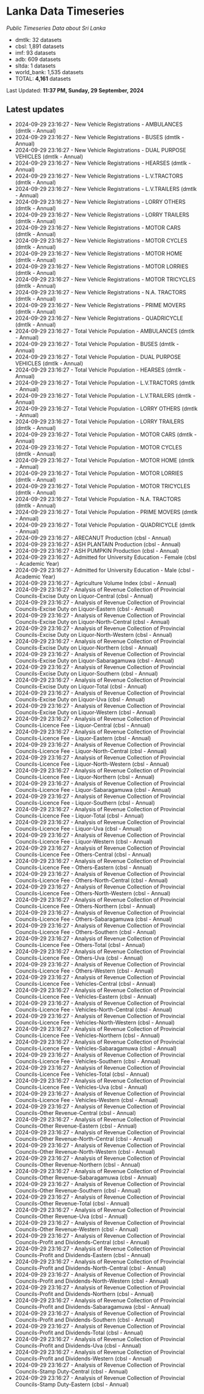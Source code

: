 # Lanka Data Timeseries
*Public Timeseries Data about Sri Lanka*

* dmtlk: 32 datasets
* cbsl: 1,891 datasets
* imf: 93 datasets
* adb: 609 datasets
* sltda: 1 datasets
* world_bank: 1,535 datasets
* TOTAL: **4,161** datasets

Last Updated: **11:37 PM, Sunday, 29 September, 2024**

## Latest updates

* 2024-09-29 23:16:27 - New Vehicle Registrations - AMBULANCES (dmtlk - Annual)
* 2024-09-29 23:16:27 - New Vehicle Registrations - BUSES (dmtlk - Annual)
* 2024-09-29 23:16:27 - New Vehicle Registrations - DUAL PURPOSE VEHICLES (dmtlk - Annual)
* 2024-09-29 23:16:27 - New Vehicle Registrations - HEARSES (dmtlk - Annual)
* 2024-09-29 23:16:27 - New Vehicle Registrations - L.V.TRACTORS (dmtlk - Annual)
* 2024-09-29 23:16:27 - New Vehicle Registrations - L.V.TRAILERS (dmtlk - Annual)
* 2024-09-29 23:16:27 - New Vehicle Registrations - LORRY OTHERS (dmtlk - Annual)
* 2024-09-29 23:16:27 - New Vehicle Registrations - LORRY TRAILERS (dmtlk - Annual)
* 2024-09-29 23:16:27 - New Vehicle Registrations - MOTOR CARS (dmtlk - Annual)
* 2024-09-29 23:16:27 - New Vehicle Registrations - MOTOR CYCLES (dmtlk - Annual)
* 2024-09-29 23:16:27 - New Vehicle Registrations - MOTOR HOME (dmtlk - Annual)
* 2024-09-29 23:16:27 - New Vehicle Registrations - MOTOR LORRIES (dmtlk - Annual)
* 2024-09-29 23:16:27 - New Vehicle Registrations - MOTOR TRICYCLES (dmtlk - Annual)
* 2024-09-29 23:16:27 - New Vehicle Registrations - N.A. TRACTORS (dmtlk - Annual)
* 2024-09-29 23:16:27 - New Vehicle Registrations - PRIME MOVERS (dmtlk - Annual)
* 2024-09-29 23:16:27 - New Vehicle Registrations - QUADRICYCLE (dmtlk - Annual)
* 2024-09-29 23:16:27 - Total Vehicle Population - AMBULANCES (dmtlk - Annual)
* 2024-09-29 23:16:27 - Total Vehicle Population - BUSES (dmtlk - Annual)
* 2024-09-29 23:16:27 - Total Vehicle Population - DUAL PURPOSE VEHICLES (dmtlk - Annual)
* 2024-09-29 23:16:27 - Total Vehicle Population - HEARSES (dmtlk - Annual)
* 2024-09-29 23:16:27 - Total Vehicle Population - L.V.TRACTORS (dmtlk - Annual)
* 2024-09-29 23:16:27 - Total Vehicle Population - L.V.TRAILERS (dmtlk - Annual)
* 2024-09-29 23:16:27 - Total Vehicle Population - LORRY OTHERS (dmtlk - Annual)
* 2024-09-29 23:16:27 - Total Vehicle Population - LORRY TRAILERS (dmtlk - Annual)
* 2024-09-29 23:16:27 - Total Vehicle Population - MOTOR CARS (dmtlk - Annual)
* 2024-09-29 23:16:27 - Total Vehicle Population - MOTOR CYCLES (dmtlk - Annual)
* 2024-09-29 23:16:27 - Total Vehicle Population - MOTOR HOME (dmtlk - Annual)
* 2024-09-29 23:16:27 - Total Vehicle Population - MOTOR LORRIES (dmtlk - Annual)
* 2024-09-29 23:16:27 - Total Vehicle Population - MOTOR TRICYCLES (dmtlk - Annual)
* 2024-09-29 23:16:27 - Total Vehicle Population - N.A. TRACTORS (dmtlk - Annual)
* 2024-09-29 23:16:27 - Total Vehicle Population - PRIME MOVERS (dmtlk - Annual)
* 2024-09-29 23:16:27 - Total Vehicle Population - QUADRICYCLE (dmtlk - Annual)
* 2024-09-29 23:16:27 - ARECANUT Production (cbsl - Annual)
* 2024-09-29 23:16:27 - ASH PLANTAIN Production (cbsl - Annual)
* 2024-09-29 23:16:27 - ASH PUMPKIN Production (cbsl - Annual)
* 2024-09-29 23:16:27 - Admitted for University Education - Female (cbsl - Academic Year)
* 2024-09-29 23:16:27 - Admitted for University Education - Male (cbsl - Academic Year)
* 2024-09-29 23:16:27 - Agriculture Volume Index (cbsl - Annual)
* 2024-09-29 23:16:27 - Analysis of Revenue Collection of Provincial Councils-Excise Duty on Liquor-Central (cbsl - Annual)
* 2024-09-29 23:16:27 - Analysis of Revenue Collection of Provincial Councils-Excise Duty on Liquor-Eastern (cbsl - Annual)
* 2024-09-29 23:16:27 - Analysis of Revenue Collection of Provincial Councils-Excise Duty on Liquor-North-Central (cbsl - Annual)
* 2024-09-29 23:16:27 - Analysis of Revenue Collection of Provincial Councils-Excise Duty on Liquor-North-Western (cbsl - Annual)
* 2024-09-29 23:16:27 - Analysis of Revenue Collection of Provincial Councils-Excise Duty on Liquor-Northern (cbsl - Annual)
* 2024-09-29 23:16:27 - Analysis of Revenue Collection of Provincial Councils-Excise Duty on Liquor-Sabaragamuwa (cbsl - Annual)
* 2024-09-29 23:16:27 - Analysis of Revenue Collection of Provincial Councils-Excise Duty on Liquor-Southern (cbsl - Annual)
* 2024-09-29 23:16:27 - Analysis of Revenue Collection of Provincial Councils-Excise Duty on Liquor-Total (cbsl - Annual)
* 2024-09-29 23:16:27 - Analysis of Revenue Collection of Provincial Councils-Excise Duty on Liquor-Uva (cbsl - Annual)
* 2024-09-29 23:16:27 - Analysis of Revenue Collection of Provincial Councils-Excise Duty on Liquor-Western (cbsl - Annual)
* 2024-09-29 23:16:27 - Analysis of Revenue Collection of Provincial Councils-Licence Fee - Liquor-Central (cbsl - Annual)
* 2024-09-29 23:16:27 - Analysis of Revenue Collection of Provincial Councils-Licence Fee - Liquor-Eastern (cbsl - Annual)
* 2024-09-29 23:16:27 - Analysis of Revenue Collection of Provincial Councils-Licence Fee - Liquor-North-Central (cbsl - Annual)
* 2024-09-29 23:16:27 - Analysis of Revenue Collection of Provincial Councils-Licence Fee - Liquor-North-Western (cbsl - Annual)
* 2024-09-29 23:16:27 - Analysis of Revenue Collection of Provincial Councils-Licence Fee - Liquor-Northern (cbsl - Annual)
* 2024-09-29 23:16:27 - Analysis of Revenue Collection of Provincial Councils-Licence Fee - Liquor-Sabaragamuwa (cbsl - Annual)
* 2024-09-29 23:16:27 - Analysis of Revenue Collection of Provincial Councils-Licence Fee - Liquor-Southern (cbsl - Annual)
* 2024-09-29 23:16:27 - Analysis of Revenue Collection of Provincial Councils-Licence Fee - Liquor-Total (cbsl - Annual)
* 2024-09-29 23:16:27 - Analysis of Revenue Collection of Provincial Councils-Licence Fee - Liquor-Uva (cbsl - Annual)
* 2024-09-29 23:16:27 - Analysis of Revenue Collection of Provincial Councils-Licence Fee - Liquor-Western (cbsl - Annual)
* 2024-09-29 23:16:27 - Analysis of Revenue Collection of Provincial Councils-Licence Fee - Others-Central (cbsl - Annual)
* 2024-09-29 23:16:27 - Analysis of Revenue Collection of Provincial Councils-Licence Fee - Others-Eastern (cbsl - Annual)
* 2024-09-29 23:16:27 - Analysis of Revenue Collection of Provincial Councils-Licence Fee - Others-North-Central (cbsl - Annual)
* 2024-09-29 23:16:27 - Analysis of Revenue Collection of Provincial Councils-Licence Fee - Others-North-Western (cbsl - Annual)
* 2024-09-29 23:16:27 - Analysis of Revenue Collection of Provincial Councils-Licence Fee - Others-Northern (cbsl - Annual)
* 2024-09-29 23:16:27 - Analysis of Revenue Collection of Provincial Councils-Licence Fee - Others-Sabaragamuwa (cbsl - Annual)
* 2024-09-29 23:16:27 - Analysis of Revenue Collection of Provincial Councils-Licence Fee - Others-Southern (cbsl - Annual)
* 2024-09-29 23:16:27 - Analysis of Revenue Collection of Provincial Councils-Licence Fee - Others-Total (cbsl - Annual)
* 2024-09-29 23:16:27 - Analysis of Revenue Collection of Provincial Councils-Licence Fee - Others-Uva (cbsl - Annual)
* 2024-09-29 23:16:27 - Analysis of Revenue Collection of Provincial Councils-Licence Fee - Others-Western (cbsl - Annual)
* 2024-09-29 23:16:27 - Analysis of Revenue Collection of Provincial Councils-Licence Fee - Vehicles-Central (cbsl - Annual)
* 2024-09-29 23:16:27 - Analysis of Revenue Collection of Provincial Councils-Licence Fee - Vehicles-Eastern (cbsl - Annual)
* 2024-09-29 23:16:27 - Analysis of Revenue Collection of Provincial Councils-Licence Fee - Vehicles-North-Central (cbsl - Annual)
* 2024-09-29 23:16:27 - Analysis of Revenue Collection of Provincial Councils-Licence Fee - Vehicles-North-Western (cbsl - Annual)
* 2024-09-29 23:16:27 - Analysis of Revenue Collection of Provincial Councils-Licence Fee - Vehicles-Northern (cbsl - Annual)
* 2024-09-29 23:16:27 - Analysis of Revenue Collection of Provincial Councils-Licence Fee - Vehicles-Sabaragamuwa (cbsl - Annual)
* 2024-09-29 23:16:27 - Analysis of Revenue Collection of Provincial Councils-Licence Fee - Vehicles-Southern (cbsl - Annual)
* 2024-09-29 23:16:27 - Analysis of Revenue Collection of Provincial Councils-Licence Fee - Vehicles-Total (cbsl - Annual)
* 2024-09-29 23:16:27 - Analysis of Revenue Collection of Provincial Councils-Licence Fee - Vehicles-Uva (cbsl - Annual)
* 2024-09-29 23:16:27 - Analysis of Revenue Collection of Provincial Councils-Licence Fee - Vehicles-Western (cbsl - Annual)
* 2024-09-29 23:16:27 - Analysis of Revenue Collection of Provincial Councils-Other Revenue-Central (cbsl - Annual)
* 2024-09-29 23:16:27 - Analysis of Revenue Collection of Provincial Councils-Other Revenue-Eastern (cbsl - Annual)
* 2024-09-29 23:16:27 - Analysis of Revenue Collection of Provincial Councils-Other Revenue-North-Central (cbsl - Annual)
* 2024-09-29 23:16:27 - Analysis of Revenue Collection of Provincial Councils-Other Revenue-North-Western (cbsl - Annual)
* 2024-09-29 23:16:27 - Analysis of Revenue Collection of Provincial Councils-Other Revenue-Northern (cbsl - Annual)
* 2024-09-29 23:16:27 - Analysis of Revenue Collection of Provincial Councils-Other Revenue-Sabaragamuwa (cbsl - Annual)
* 2024-09-29 23:16:27 - Analysis of Revenue Collection of Provincial Councils-Other Revenue-Southern (cbsl - Annual)
* 2024-09-29 23:16:27 - Analysis of Revenue Collection of Provincial Councils-Other Revenue-Total (cbsl - Annual)
* 2024-09-29 23:16:27 - Analysis of Revenue Collection of Provincial Councils-Other Revenue-Uva (cbsl - Annual)
* 2024-09-29 23:16:27 - Analysis of Revenue Collection of Provincial Councils-Other Revenue-Western (cbsl - Annual)
* 2024-09-29 23:16:27 - Analysis of Revenue Collection of Provincial Councils-Profit and Dividends-Central (cbsl - Annual)
* 2024-09-29 23:16:27 - Analysis of Revenue Collection of Provincial Councils-Profit and Dividends-Eastern (cbsl - Annual)
* 2024-09-29 23:16:27 - Analysis of Revenue Collection of Provincial Councils-Profit and Dividends-North-Central (cbsl - Annual)
* 2024-09-29 23:16:27 - Analysis of Revenue Collection of Provincial Councils-Profit and Dividends-North-Western (cbsl - Annual)
* 2024-09-29 23:16:27 - Analysis of Revenue Collection of Provincial Councils-Profit and Dividends-Northern (cbsl - Annual)
* 2024-09-29 23:16:27 - Analysis of Revenue Collection of Provincial Councils-Profit and Dividends-Sabaragamuwa (cbsl - Annual)
* 2024-09-29 23:16:27 - Analysis of Revenue Collection of Provincial Councils-Profit and Dividends-Southern (cbsl - Annual)
* 2024-09-29 23:16:27 - Analysis of Revenue Collection of Provincial Councils-Profit and Dividends-Total (cbsl - Annual)
* 2024-09-29 23:16:27 - Analysis of Revenue Collection of Provincial Councils-Profit and Dividends-Uva (cbsl - Annual)
* 2024-09-29 23:16:27 - Analysis of Revenue Collection of Provincial Councils-Profit and Dividends-Western (cbsl - Annual)
* 2024-09-29 23:16:27 - Analysis of Revenue Collection of Provincial Councils-Stamp Duty-Central (cbsl - Annual)
* 2024-09-29 23:16:27 - Analysis of Revenue Collection of Provincial Councils-Stamp Duty-Eastern (cbsl - Annual)